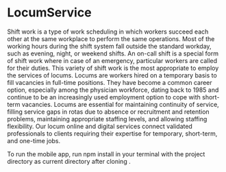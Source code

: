 # LocumService

Shift work is a type of work scheduling in which workers succeed each other at the same workplace to perform the same operations. Most of the working hours during the shift system fall outside the standard workday, such as evening, night, or weekend shifts. An on-call shift is a special form of shift work where in case of an emergency, particular workers are called for their duties. This variety of shift work is the most appropriate to employ the services of locums.
Locums are workers hired on a temporary basis to fill vacancies in full-time positions. They have become a common career option, especially among the physician workforce, dating back to 1985 and continue to be an increasingly used employment option to cope with short-term vacancies. Locums are essential for maintaining continuity of service, filling service gaps in rotas due to absence or recruitment and retention problems, maintaining appropriate staffing levels, and allowing staffing flexibility. Our locum online and digital services connect validated professionals to clients requiring their expertise for temporary, short-term, and one-time jobs.
 
 
 
 
 To run the mobile app,  run npm install in your terminal with the project directory as current directory after cloning .     

